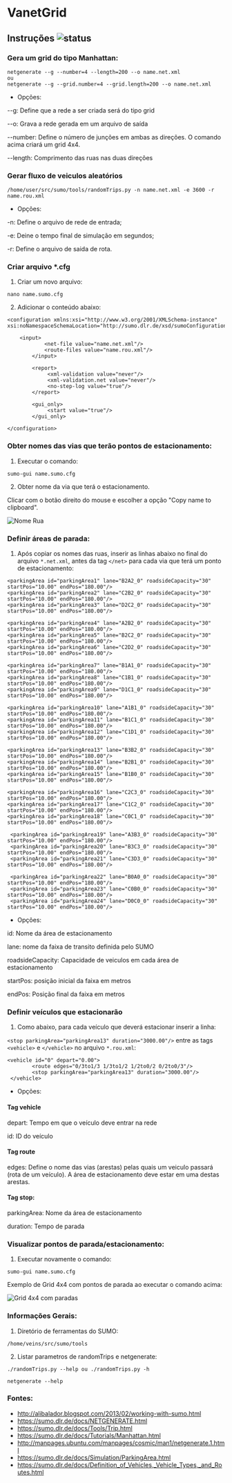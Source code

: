 # VanetGrid

## Instruções ![status](https://img.shields.io/readthedocs/pip.svg)

### Gera um grid do tipo Manhattan:

```
netgenerate --g --number=4 --length=200 --o name.net.xml
ou 
netgenerate --g --grid.number=4 --grid.length=200 --o name.net.xml
```

* Opções:

--g: Define que a rede a ser criada será do tipo grid

--o: Grava a rede gerada em um arquivo de saída

--number: Define o número de junções em ambas as direções. O comando acima criará um grid 4x4.

--length: Comprimento das ruas nas duas direções


### Gerar fluxo de veiculos aleatórios

`/home/user/src/sumo/tools/randomTrips.py -n name.net.xml -e 3600 -r name.rou.xml`

* Opções:

-n: Define o arquivo de rede de entrada;

-e: Deine o tempo final de simulação em segundos;

-r: Define o arquivo de saida de rota.

### Criar arquivo *.cfg

1. Criar um novo arquivo:

`nano name.sumo.cfg`

2. Adicionar o conteúdo abaixo:

```
<configuration xmlns:xsi="http://www.w3.org/2001/XMLSchema-instance" xsi:noNamespaceSchemaLocation="http://sumo.dlr.de/xsd/sumoConfiguration.xsd">
      
	<input>
            <net-file value="name.net.xml"/>
            <route-files value="name.rou.xml"/>
        </input>

        <report>
             <xml-validation value="never"/>
             <xml-validation.net value="never"/>
             <no-step-log value="true"/>
        </report>

        <gui_only>
             <start value="true"/>
        </gui_only>

</configuration>
```

### Obter nomes das vias que terão pontos de estacionamento:

1. Executar o comando:

`sumo-gui name.sumo.cfg`

2. Obter nome da via que terá o estacionamento. 

Clicar com o botão direito do mouse e escolher a opção "Copy name to clipboard".

![Nome Rua](https://github.com/cairoapcampos/VanetGrid/raw/master/streetName.png)


### Definir áreas de parada:

1. Após copiar os nomes das ruas, inserir as linhas abaixo no final do arquivo `*.net.xml`, antes da tag `</net>` para cada via que terá um ponto de estacionamento:

```
<parkingArea id="parkingArea1" lane="B2A2_0" roadsideCapacity="30" startPos="10.00" endPos="180.00"/>
<parkingArea id="parkingArea2" lane="C2B2_0" roadsideCapacity="30" startPos="10.00" endPos="180.00"/>
<parkingArea id="parkingArea3" lane="D2C2_0" roadsideCapacity="30" startPos="10.00" endPos="180.00"/>

<parkingArea id="parkingArea4" lane="A2B2_0" roadsideCapacity="30" startPos="10.00" endPos="180.00"/>
<parkingArea id="parkingArea5" lane="B2C2_0" roadsideCapacity="30" startPos="10.00" endPos="180.00"/>
<parkingArea id="parkingArea6" lane="C2D2_0" roadsideCapacity="30" startPos="10.00" endPos="180.00"/>

<parkingArea id="parkingArea7" lane="B1A1_0" roadsideCapacity="30" startPos="10.00" endPos="180.00"/>
<parkingArea id="parkingArea8" lane="C1B1_0" roadsideCapacity="30" startPos="10.00" endPos="180.00"/>
<parkingArea id="parkingArea9" lane="D1C1_0" roadsideCapacity="30" startPos="10.00" endPos="180.00"/>

<parkingArea id="parkingArea10" lane="A1B1_0" roadsideCapacity="30" startPos="10.00" endPos="180.00"/>
<parkingArea id="parkingArea11" lane="B1C1_0" roadsideCapacity="30" startPos="10.00" endPos="180.00"/>
<parkingArea id="parkingArea12" lane="C1D1_0" roadsideCapacity="30" startPos="10.00" endPos="180.00"/>

<parkingArea id="parkingArea13" lane="B3B2_0" roadsideCapacity="30" startPos="10.00" endPos="180.00"/>
<parkingArea id="parkingArea14" lane="B2B1_0" roadsideCapacity="30" startPos="10.00" endPos="180.00"/>
<parkingArea id="parkingArea15" lane="B1B0_0" roadsideCapacity="30" startPos="10.00" endPos="180.00"/>

<parkingArea id="parkingArea16" lane="C2C3_0" roadsideCapacity="30" startPos="10.00" endPos="180.00"/>
<parkingArea id="parkingArea17" lane="C1C2_0" roadsideCapacity="30" startPos="10.00" endPos="180.00"/>
<parkingArea id="parkingArea18" lane="C0C1_0" roadsideCapacity="30" startPos="10.00" endPos="180.00"/>

 <parkingArea id="parkingArea19" lane="A3B3_0" roadsideCapacity="30" startPos="10.00" endPos="180.00"/>
 <parkingArea id="parkingArea20" lane="B3C3_0" roadsideCapacity="30" startPos="10.00" endPos="180.00"/>
 <parkingArea id="parkingArea21" lane="C3D3_0" roadsideCapacity="30" startPos="10.00" endPos="180.00"/>

 <parkingArea id="parkingArea22" lane="B0A0_0" roadsideCapacity="30" startPos="10.00" endPos="180.00"/>
 <parkingArea id="parkingArea23" lane="C0B0_0" roadsideCapacity="30" startPos="10.00" endPos="180.00"/>
 <parkingArea id="parkingArea24" lane="D0C0_0" roadsideCapacity="30" startPos="10.00" endPos="180.00"/>

```

* Opções:

id: Nome da área de estacionamento

lane: nome da faixa de transito definida pelo SUMO

roadsideCapacity: Capacidade de veiculos em cada área de estacionamento

startPos: posição inicial da faixa em metros

endPos: Posição final da faixa em metros

### Definir veículos que estacionarão

1. Como abaixo, para cada veículo que deverá estacionar inserir a linha:

`<stop parkingArea="parkingArea13" duration="3000.00"/>` entre as tags `<vehicle>` e `</vehicle>` no arquivo `*.rou.xml`:

```
<vehicle id="0" depart="0.00">
        <route edges="0/3to1/3 1/3to1/2 1/2to0/2 0/2to0/3"/>
        <stop parkingArea="parkingArea13" duration="3000.00"/>
 </vehicle>
 ```
 
* Opções:

#### Tag vehicle

depart: Tempo em que o veículo deve entrar na rede

id: ID do veículo

#### Tag route

edges: Define o nome das vias (arestas) pelas quais um veiculo passará (rota de um veículo). A área de estacionamento deve estar em uma destas arestas.

#### Tag stop:

parkingArea: Nome da área de estacionamento

duration: Tempo de parada

### Visualizar pontos de parada/estacionamento:

1. Executar novamente o comando:

`sumo-gui name.sumo.cfg`

Exemplo de Grid 4x4 com pontos de parada ao executar o comando acima:

![Grid 4x4 com paradas](https://github.com/cairoapcampos/VanetGrid/raw/master/Grid4x4.png)

### Informações Gerais:

1. Diretório de ferramentas do SUMO:

`/home/veins/src/sumo/tools`

2. Listar parametros de randomTrips e netgenerate:

`./randomTrips.py --help ou ./randomTrips.py -h`

`netgenerate --help`


### Fontes:

* http://alibalador.blogspot.com/2013/02/working-with-sumo.html
* https://sumo.dlr.de/docs/NETGENERATE.html
* https://sumo.dlr.de/docs/Tools/Trip.html
* https://sumo.dlr.de/docs/Tutorials/Manhattan.html
* http://manpages.ubuntu.com/manpages/cosmic/man1/netgenerate.1.html
* https://sumo.dlr.de/docs/Simulation/ParkingArea.html
* https://sumo.dlr.de/docs/Definition_of_Vehicles,_Vehicle_Types,_and_Routes.html
